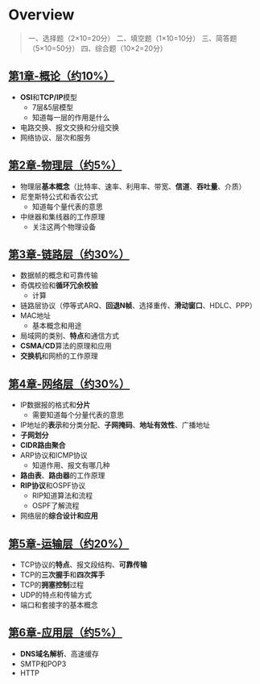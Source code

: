 # Overview

> 一、选择题（2×10=20分）
> 二、填空题（1×10=10分）
> 三、简答题（5×10=50分）
> 四、综合题（10×2=20分）

## [第1章-概论（约10%）](chapter01-introduction.md)

- **OSI**和**TCP/IP**模型
  - 7层&5层模型
  - 知道每一层的作用是什么
- 电路交换、报文交换和分组交换
- 网络协议、层次和服务

## [第2章-物理层（约5%）](chapter02-physical-layer.md)

- 物理层**基本概念**（比特率、速率、利用率、带宽、**信道**、**吞吐量**、介质）
- 尼奎斯特公式和香农公式
  - 知道每个量代表的意思
- 中继器和集线器的工作原理
  - 关注这两个物理设备

## [第3章-链路层（约30%）](chapter03-data-link-layer.md)

- 数据帧的概念和可靠传输
- 奇偶校验和**循环冗余校验**
  - 计算
- 链路层协议（停等式ARQ、**回退N帧**、选择重传、**滑动窗口**、HDLC、PPP）
- MAC地址
  - 基本概念和用途
- 局域网的类别、**特点**和通信方式
- **CSMA/CD**算法的原理和应用
- **交换机**和网桥的工作原理

## [第4章-网络层（约30%）](chapter04-network-layer.md)

- IP数据报的格式和**分片**
  - 需要知道每个分量代表的意思
- IP地址的**表示**和分类分配、**子网掩码**、**地址有效性**、广播地址
- **子网划分**
- **CIDR路由聚合**
- ARP协议和ICMP协议
  - 知道作用、报文有哪几种
- **路由表**、**路由器**的工作原理
- **RIP协议**和OSPF协议
  - RIP知道算法和流程
  - OSPF了解流程
- 网络层的**综合设计和应用**

## [第5章-运输层（约20%）](chapter05-transport-layer.md)

- TCP协议的**特点**、报文段结构、**可靠传输**
- TCP的**三次握手**和**四次挥手**
- TCP的**拥塞控制**过程
- UDP的特点和传输方式
- 端口和套接字的基本概念

## [第6章-应用层（约5%）](chapter06-application-layer.md)

- **DNS域名解析**、高速缓存
- SMTP和POP3
- HTTP
